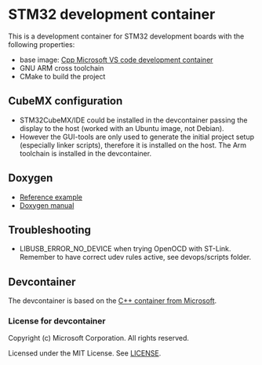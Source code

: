# STM32 development container
This is a development container for STM32 development boards with the following properties:
- base image: [Cpp Microsoft VS code development container](https://github.com/microsoft/vscode-dev-containers/tree/main/containers/cpp)
- GNU ARM cross toolchain
- CMake to build the project


## CubeMX configuration
- STM32CubeMX/IDE could be installed in the devcontainer  passing the display to the host (worked with an Ubuntu image, not Debian).
- However the GUI-tools are only used to generate the initial project setup (especially linker scripts), therefore it is installed on the host. The Arm toolchain is installed in the devcontainer.


## Doxygen
- [Reference example](https://www.cs.cmu.edu/~410/doc/doxygen.html)
- [Doxygen manual](https://www.doxygen.nl/manual/docblocks.html)


## Troubleshooting
- LIBUSB_ERROR_NO_DEVICE when trying OpenOCD with ST-Link. Remember to have correct udev rules active, see devops/scripts folder.


## Devcontainer
The devcontainer is based on the [C++ container from Microsoft](https://github.com/microsoft/vscode-dev-containers/tree/main/containers/cpp).

### License for devcontainer

Copyright (c) Microsoft Corporation. All rights reserved.

Licensed under the MIT License. See [LICENSE](https://github.com/microsoft/vscode-dev-containers/blob/main/LICENSE).
